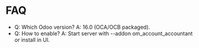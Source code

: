 # FAQ

- Q: Which Odoo version? A: 16.0 (OCA/OCB packaged).
- Q: How to enable? A: Start server with --addon om_account_accountant or install in UI.

